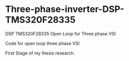 # Three-phase-inverter-DSP-TMS320F28335
DSP TMS320F28335 Open Loop for Three phase VSI

Code for open loop three phase VSI

First Stage of my thesis research.
